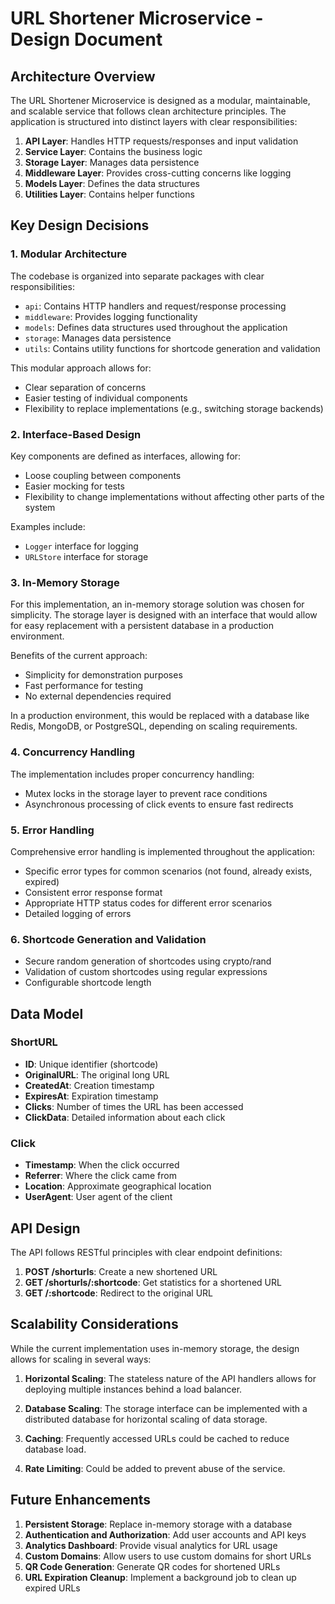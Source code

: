 # URL Shortener Microservice - Design Document

## Architecture Overview

The URL Shortener Microservice is designed as a modular, maintainable, and scalable service that follows clean architecture principles. The application is structured into distinct layers with clear responsibilities:

1. **API Layer**: Handles HTTP requests/responses and input validation
2. **Service Layer**: Contains the business logic
3. **Storage Layer**: Manages data persistence
4. **Middleware Layer**: Provides cross-cutting concerns like logging
5. **Models Layer**: Defines the data structures
6. **Utilities Layer**: Contains helper functions

## Key Design Decisions

### 1. Modular Architecture

The codebase is organized into separate packages with clear responsibilities:

- `api`: Contains HTTP handlers and request/response processing
- `middleware`: Provides logging functionality
- `models`: Defines data structures used throughout the application
- `storage`: Manages data persistence
- `utils`: Contains utility functions for shortcode generation and validation

This modular approach allows for:
- Clear separation of concerns
- Easier testing of individual components
- Flexibility to replace implementations (e.g., switching storage backends)

### 2. Interface-Based Design

Key components are defined as interfaces, allowing for:
- Loose coupling between components
- Easier mocking for tests
- Flexibility to change implementations without affecting other parts of the system

Examples include:
- `Logger` interface for logging
- `URLStore` interface for storage

### 3. In-Memory Storage

For this implementation, an in-memory storage solution was chosen for simplicity. The storage layer is designed with an interface that would allow for easy replacement with a persistent database in a production environment.

Benefits of the current approach:
- Simplicity for demonstration purposes
- Fast performance for testing
- No external dependencies required

In a production environment, this would be replaced with a database like Redis, MongoDB, or PostgreSQL, depending on scaling requirements.

### 4. Concurrency Handling

The implementation includes proper concurrency handling:
- Mutex locks in the storage layer to prevent race conditions
- Asynchronous processing of click events to ensure fast redirects

### 5. Error Handling

Comprehensive error handling is implemented throughout the application:
- Specific error types for common scenarios (not found, already exists, expired)
- Consistent error response format
- Appropriate HTTP status codes for different error scenarios
- Detailed logging of errors

### 6. Shortcode Generation and Validation

- Secure random generation of shortcodes using crypto/rand
- Validation of custom shortcodes using regular expressions
- Configurable shortcode length

## Data Model

### ShortURL
- **ID**: Unique identifier (shortcode)
- **OriginalURL**: The original long URL
- **CreatedAt**: Creation timestamp
- **ExpiresAt**: Expiration timestamp
- **Clicks**: Number of times the URL has been accessed
- **ClickData**: Detailed information about each click

### Click
- **Timestamp**: When the click occurred
- **Referrer**: Where the click came from
- **Location**: Approximate geographical location
- **UserAgent**: User agent of the client

## API Design

The API follows RESTful principles with clear endpoint definitions:

1. **POST /shorturls**: Create a new shortened URL
2. **GET /shorturls/:shortcode**: Get statistics for a shortened URL
3. **GET /:shortcode**: Redirect to the original URL

## Scalability Considerations

While the current implementation uses in-memory storage, the design allows for scaling in several ways:

1. **Horizontal Scaling**: The stateless nature of the API handlers allows for deploying multiple instances behind a load balancer.

2. **Database Scaling**: The storage interface can be implemented with a distributed database for horizontal scaling of data storage.

3. **Caching**: Frequently accessed URLs could be cached to reduce database load.

4. **Rate Limiting**: Could be added to prevent abuse of the service.

## Future Enhancements

1. **Persistent Storage**: Replace in-memory storage with a database
2. **Authentication and Authorization**: Add user accounts and API keys
3. **Analytics Dashboard**: Provide visual analytics for URL usage
4. **Custom Domains**: Allow users to use custom domains for short URLs
5. **QR Code Generation**: Generate QR codes for shortened URLs
6. **URL Expiration Cleanup**: Implement a background job to clean up expired URLs